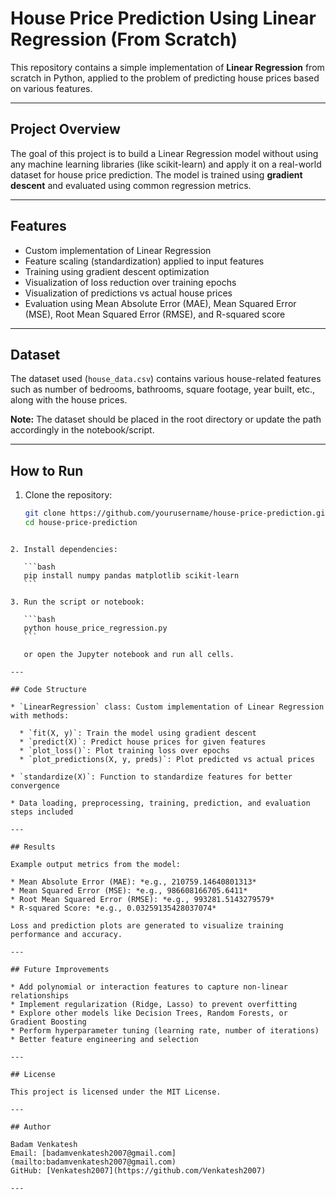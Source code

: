 # House Price Prediction Using Linear Regression (From Scratch)

This repository contains a simple implementation of **Linear Regression** from scratch in Python, applied to the problem of predicting house prices based on various features.

---

## Project Overview

The goal of this project is to build a Linear Regression model without using any machine learning libraries (like scikit-learn) and apply it on a real-world dataset for house price prediction. The model is trained using **gradient descent** and evaluated using common regression metrics.

---

## Features

- Custom implementation of Linear Regression
- Feature scaling (standardization) applied to input features
- Training using gradient descent optimization
- Visualization of loss reduction over training epochs
- Visualization of predictions vs actual house prices
- Evaluation using Mean Absolute Error (MAE), Mean Squared Error (MSE), Root Mean Squared Error (RMSE), and R-squared score

---

## Dataset

The dataset used (`house_data.csv`) contains various house-related features such as number of bedrooms, bathrooms, square footage, year built, etc., along with the house prices.

**Note:** The dataset should be placed in the root directory or update the path accordingly in the notebook/script.

---

## How to Run

1. Clone the repository:
   ```bash
   git clone https://github.com/yourusername/house-price-prediction.git
   cd house-price-prediction
````

2. Install dependencies:

   ```bash
   pip install numpy pandas matplotlib scikit-learn
   ```

3. Run the script or notebook:

   ```bash
   python house_price_regression.py
   ```

   or open the Jupyter notebook and run all cells.

---

## Code Structure

* `LinearRegression` class: Custom implementation of Linear Regression with methods:

  * `fit(X, y)`: Train the model using gradient descent
  * `predict(X)`: Predict house prices for given features
  * `plot_loss()`: Plot training loss over epochs
  * `plot_predictions(X, y, preds)`: Plot predicted vs actual prices

* `standardize(X)`: Function to standardize features for better convergence

* Data loading, preprocessing, training, prediction, and evaluation steps included

---

## Results

Example output metrics from the model:

* Mean Absolute Error (MAE): *e.g., 210759.14640801313*
* Mean Squared Error (MSE): *e.g., 986608166705.6411*
* Root Mean Squared Error (RMSE): *e.g., 993281.5143279579*
* R-squared Score: *e.g., 0.03259135428037074*

Loss and prediction plots are generated to visualize training performance and accuracy.

---

## Future Improvements

* Add polynomial or interaction features to capture non-linear relationships
* Implement regularization (Ridge, Lasso) to prevent overfitting
* Explore other models like Decision Trees, Random Forests, or Gradient Boosting
* Perform hyperparameter tuning (learning rate, number of iterations)
* Better feature engineering and selection

---

## License

This project is licensed under the MIT License.

---

## Author

Badam Venkatesh
Email: [badamvenkatesh2007@gmail.com](mailto:badamvenkatesh2007@gmail.com)
GitHub: [Venkatesh2007](https://github.com/Venkatesh2007)

---

